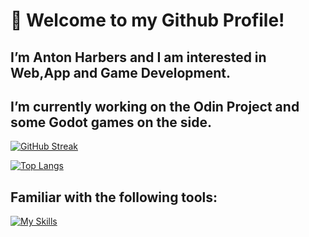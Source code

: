 # 👋 Welcome to my Github Profile!

## I’m Anton Harbers and I am interested in Web,App and Game Development.
## I’m currently working on the Odin Project and some Godot games on the side.

[![GitHub Streak](https://streak-stats.demolab.com/?user=antonharbers&theme=youtube-dark)](https://git.io/streak-stats)

[![Top Langs](https://github-readme-stats.vercel.app/api/top-langs/?username=antonharbers&layout=donut)](https://github.com/anuraghazra/github-readme-stats)


## Familiar with the following tools:
[![My Skills](https://skillicons.dev/icons?i=js,html,css,ts,nodejs,react,nextjs,tailwind,dart,flutter,godot,unity,cs,postgres,mysql,prisma,mongo)](https://skillicons.dev)

<!---
AntonHarbers/AntonHarbers is a ✨ special ✨ repository because its `README.md` (this file) appears on your GitHub profile.
You can click the Preview link to take a look at your changes.
--->


